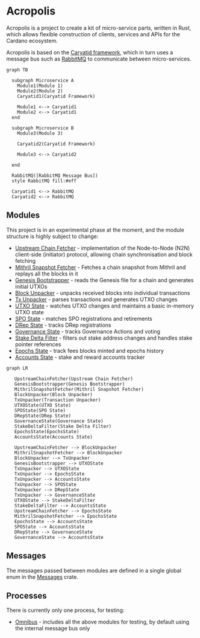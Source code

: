 # Acropolis

Acropolis is a project to create a kit of micro-service parts, written in
Rust, which allows flexible construction of clients, services and APIs for
the Cardano ecosystem.

Acropolis is based on the
[Caryatid framework](https://github.com/input-output-hk/caryatid),
which in turn uses a message bus such as [RabbitMQ](https://www.rabbitmq.com/)
to communicate between micro-services.

```mermaid
graph TB

  subgraph Microservice A
    Module1(Module 1)
    Module2(Module 2)
    Caryatid1(Caryatid Framework)

    Module1 <--> Caryatid1
    Module2 <--> Caryatid1
  end

  subgraph Microservice B
    Module3(Module 3)

    Caryatid2(Caryatid Framework)

    Module3 <--> Caryatid2

  end

  RabbitMQ([RabbitMQ Message Bus])
  style RabbitMQ fill:#eff

  Caryatid1 <--> RabbitMQ
  Caryatid2 <--> RabbitMQ
```

## Modules

This project is in an experimental phase at the moment, and the module
structure is highly subject to change:

- [Upstream Chain Fetcher](modules/upstream_chain_fetcher) -
  implementation of the Node-to-Node (N2N) client-side (initiator)
  protocol, allowing chain synchronisation and block fetching
- [Mithril Snapshot Fetcher](modules/mithril_snapshot_fetcher) -
  Fetches a chain snapshot from Mithril and replays all the blocks in it
- [Genesis Bootstrapper](modules/genesis_bootstrapper) - reads the Genesis
  file for a chain and generates initial UTXOs
- [Block Unpacker](modules/block_unpacker) - unpacks received blocks
  into individual transactions
- [Tx Unpacker](modules/tx_unpacker) - parses transactions and generates UTXO
  changes
- [UTXO State](modules/utxo_state) - watches UTXO changes and maintains a basic in-memory UTXO state
- [SPO State](modules/spo_state) - matches SPO registrations and retirements
- [DRep State](modules/drep_state) - tracks DRep registrations
- [Governance State](modules/governance_state) - tracks Governance Actions and voting
- [Stake Delta Filter](modules/stake_delta_filter) - filters out stake address changes and handles stake pointer references
- [Epochs State](modules/epochs_state) - track fees blocks minted and epochs history
- [Accounts State](modules/accounts_state) - stake and reward accounts tracker

```mermaid
graph LR

   UpstreamChainFetcher(Upstream Chain Fetcher)
   GenesisBootstrapper(Genesis Bootstrapper)
   MithrilSnapshotFetcher(Mithril Snapshot Fetcher)
   BlockUnpacker(Block Unpacker)
   TxUnpacker(Transaction Unpacker)
   UTXOState(UTXO State)
   SPOState(SPO State)
   DRepState(DRep State)
   GovernanceState(Governance State)
   StakeDeltaFilter(Stake Delta Filter)
   EpochsState(EpochsState)
   AccountsState(Accounts State)

   UpstreamChainFetcher --> BlockUnpacker
   MithrilSnapshotFetcher --> BlockUnpacker
   BlockUnpacker --> TxUnpacker
   GenesisBootstrapper --> UTXOState
   TxUnpacker --> UTXOState
   TxUnpacker --> EpochsState
   TxUnpacker --> AccountsState
   TxUnpacker --> SPOState
   TxUnpacker --> DRepState
   TxUnpacker --> GovernanceState
   UTXOState --> StakeDeltaFilter
   StakeDeltaFilter --> AccountsState
   UpstreamChainFetcher --> EpochsState
   MithrilSnapshotFetcher --> EpochsState
   EpochsState --> AccountsState
   SPOState --> AccountsState
   DRepState --> GovernanceState
   GovernanceState --> AccountsState
```

## Messages

The messages passed between modules are defined in a single global enum in
the [Messages](messages) crate.

## Processes

There is currently only one process, for testing:

- [Omnibus](processes/omnibus) - includes all the above modules for
  testing, by default using the internal message bus only
